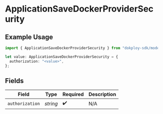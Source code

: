 # ApplicationSaveDockerProviderSecurity

## Example Usage

```typescript
import { ApplicationSaveDockerProviderSecurity } from "dokploy-sdk/models/operations";

let value: ApplicationSaveDockerProviderSecurity = {
  authorization: "<value>",
};
```

## Fields

| Field              | Type               | Required           | Description        |
| ------------------ | ------------------ | ------------------ | ------------------ |
| `authorization`    | *string*           | :heavy_check_mark: | N/A                |